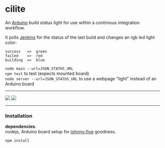cilite
======

An [Arduino](http://www.arduino.cc/) build status light for use within a continious integration workflow.

It polls [Jenkins](http://jenkins-ci.org/) for the status of the last build and 
changes an rgb led light color:

    success   =>  green
    failed    =>  red
    building  =>  blue

`node main --url=JSON_STATUS_URL`  
`npm test` to test (expects mounted board)  
`node server --url=JSON_STATUS_URL` to use a webpage "light" instead of an Arduino board

-------------
<img src="https://github.com/twalker/cilite/raw/master/public/img/cilite.jpg">

<img src="https://github.com/twalker/cilite/raw/master/public/img/cilite_bb.png">

-------------
### Installation

**dependencies**:  
nodejs, Arduino board setup for [johnny-five](https://github.com/rwldrn/johnny-five#setup-and-assemble-arduino) goodness.

`npm install`
